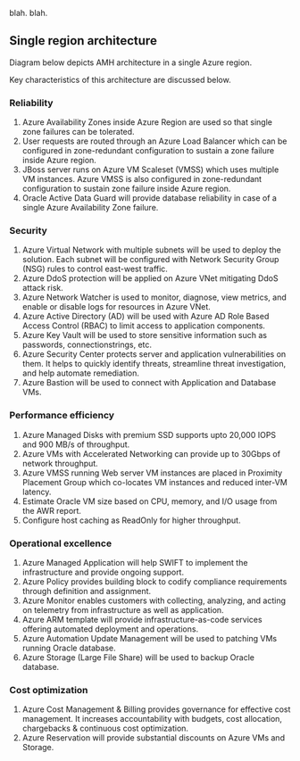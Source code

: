 blah. blah.

## Single region architecture

Diagram below depicts AMH architecture in a single Azure region.

Key characteristics of this architecture are discussed below.

### Reliability

1. Azure Availability Zones inside Azure Region are used so that single zone failures can be tolerated.
2. User requests are routed through an Azure Load Balancer which can be configured in zone-redundant configuration to sustain a zone failure inside Azure region. 
3. JBoss server runs on Azure VM Scaleset (VMSS) which uses multiple VM instances. Azure VMSS is also configured in zone-redundant configuration to sustain zone failure inside Azure region.
4. Oracle Active Data Guard will provide database reliability in case of a single Azure Availability Zone failure.

### Security

1. Azure Virtual Network with multiple subnets will be used to deploy the solution. Each subnet will be configured with Network Security Group (NSG) rules to control east-west traffic.
2. Azure DdoS protection will be applied on Azure VNet mitigating DdoS attack risk.
3. Azure Network Watcher is used to monitor, diagnose, view metrics, and enable or disable logs for resources in Azure VNet.
4. Azure Active Directory (AD) will be used with Azure AD Role Based Access Control (RBAC) to limit access to application components.
5. Azure Key Vault will be used to store sensitive information such as passwords, connectionstrings, etc.
6. Azure Security Center protects server and application vulnerabilities on them. It helps to quickly identify threats, streamline threat investigation, and help automate remediation.
7. Azure Bastion will be used to connect with Application and Database VMs.

### Performance efficiency

1. Azure Managed Disks with premium SSD supports upto 20,000 IOPS and 900 MB/s of throughput.
2. Azure VMs with Accelerated Networking can provide up to 30Gbps of network throughput.
3. Azure VMSS running Web server VM instances are placed in Proximity Placement Group which co-locates VM instances and reduced inter-VM latency.
4. Estimate Oracle VM size based on CPU, memory, and I/O usage from the AWR report.
5. Configure host caching as ReadOnly for higher throughput.

### Operational excellence

1. Azure Managed Application will help SWIFT to implement the infrastructure and provide ongoing support.
2. Azure Policy provides building block to codify compliance requirements through definition and assignment.
3. Azure Monitor enables customers with collecting, analyzing, and acting on telemetry from infrastructure as well as application.
4. Azure ARM template will provide infrastructure-as-code services offering automated deployment and operations.
5. Azure Automation Update Management will be used to patching VMs running Oracle database.
6. Azure Storage (Large File Share) will be used to backup Oracle database.

### Cost optimization

1. Azure Cost Management & Billing provides governance for effective cost management. It increases accountability with budgets, cost allocation, chargebacks & continuous cost optimization.
2. Azure Reservation will provide substantial discounts on Azure VMs and Storage.
